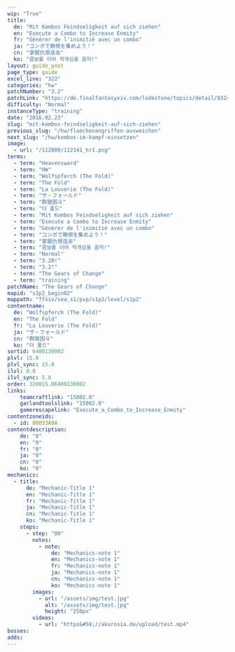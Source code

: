 ```yaml
---
wip: "True"
title:
  de: "Mit Kombos Feindseligkeit auf sich ziehen"
  en: "Execute a Combo to Increase Enmity"
  fr: "Générer de l'inimitié avec un combo"
  ja: "コンボで敵視を集めよう！"
  cn: "掌握仇恨连击"
  ko: "콤보를 이어 적개심을 끌자!"
layout: guide_post
page_type: guide
excel_line: "322"
categories: "hw"
patchNumber: "3.2"
patchLink: "https://de.finalfantasyxiv.com/lodestone/topics/detail/93245d34c33358787d1ff90333c4435c65ac6ee5"
difficulty: "Normal"
instanceType: "training"
date: "2016.02.23"
slug: "mit-kombos-feindseligkeit-auf-sich-ziehen"
previous_slug: "/hw/flaechenangriffen-ausweichen"
next_slug: "/hw/kombos-im-kampf-einsetzen"
image:
  - url: "/112000/112141_hr1.png"
terms:
  - term: "Heavensward"
  - term: "HW"
  - term: "Wolfspferch (The Fold)"
  - term: "The Fold"
  - term: "La Louverie (The Fold)"
  - term: "ザ・フォールド"
  - term: "群狼困斗"
  - term: "더 폴드"
  - term: "Mit Kombos Feindseligkeit auf sich ziehen"
  - term: "Execute a Combo to Increase Enmity"
  - term: "Générer de l'inimitié avec un combo"
  - term: "コンボで敵視を集めよう！"
  - term: "掌握仇恨连击"
  - term: "콤보를 이어 적개심을 끌자!"
  - term: "Normal"
  - term: "3.20!"
  - term: "3.2!"
  - term: "The Gears of Change"
  - term: "training"
patchName: "The Gears of Change"
mapid: "s1p2_begin02"
mappath: "ffxiv/sea_s1/pvp/s1p2/level/s1p2"
contentname:
  de: "Wolfspferch (The Fold)"
  en: "The Fold"
  fr: "La Louverie (The Fold)"
  ja: "ザ・フォールド"
  cn: "群狼困斗"
  ko: "더 폴드"
sortid: 6400130002
plvl: 15.0
plvl_sync: 15.0
ilvl: 0.0
ilvl_sync: 5.0
order: 320015.06400130002
links:
    teamcraftlink: "15002.0"
    garlandtoolslink: "15002.0"
    gamerescapelink: "Execute_a_Combo_to_Increase_Enmity"
contentzoneids:
  - id: 80033A9A
contentdescription:
    de: "0"
    en: "0"
    fr: "0"
    ja: "0"
    cn: "0"
    ko: "0"
mechanics:
  - title:
      de: "Mechanic-Title 1"
      en: "Mechanic-Title 1"
      fr: "Mechanic-Title 1"
      ja: "Mechanic-Title 1"
      cn: "Mechanic-Title 1"
      ko: "Mechanic-Title 1"
    steps:
      - step: "09"
        notes:
          - note:
              de: "Mechanics-note 1"
              en: "Mechanics-note 1"
              fr: "Mechanics-note 1"
              ja: "Mechanics-note 1"
              cn: "Mechanics-note 1"
              ko: "Mechanics-note 1"
        images:
          - url: "/assets/img/test.jpg"
            alt: "/assets/img/test.jpg"
            height: "250px"
        videos:
          - url: "https&#58;//akurosia.de/upload/test.mp4"
bosses:
adds:
---
```

